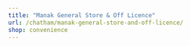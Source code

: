```yaml
---
title: "Manak General Store & Off Licence"
url: /chatham/manak-general-store-and-off-licence/
shop: convenience
---
```

